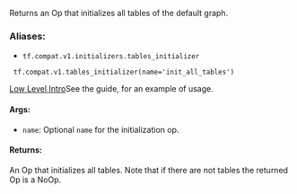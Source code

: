 
Returns an Op that initializes all tables of the default graph.
### Aliases:
- `tf.compat.v1.initializers.tables_initializer`

```
 tf.compat.v1.tables_initializer(name='init_all_tables')
```
[Low Level Intro](https://www.tensorflow.org/guide/low_level_intro#feature_columns)See the  guide, for an example of usage.

#### Args:
- `name`: Optional `name` for the initialization op.
#### Returns:

An Op that initializes all tables. Note that if there are not tables the returned Op is a NoOp.
